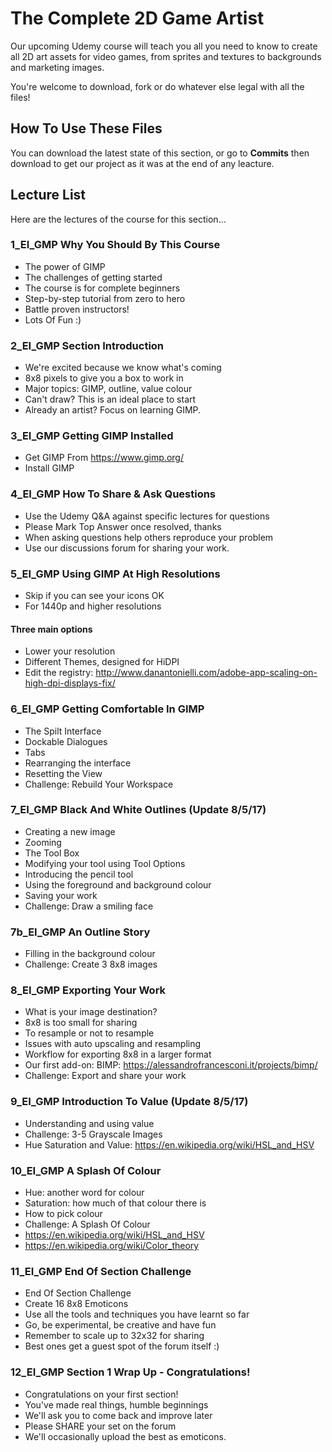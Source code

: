 # The Complete 2D Game Artist
Our upcoming Udemy course will teach you all you need to know to create all 2D art assets for video games, from sprites and textures to backgrounds and marketing images.

You're welcome to download, fork or do whatever else legal with all the files!

## How To Use These Files
You can download the latest state of this section, or go to **Commits** then download to get our project as it was at the end of any leacture.

## Lecture List
Here are the lectures of the course for this section...

### 1_EI_GMP Why You Should By This Course
+ The power of GIMP
+ The challenges of getting started
+ The course is for complete beginners
+ Step-by-step tutorial from zero to hero
+ Battle proven instructors!
+ Lots Of Fun :)

### 2_EI_GMP Section Introduction
+ We're excited because we know what's coming
+ 8x8 pixels to give you a box to work in
+ Major topics: GIMP, outline, value colour
+ Can't draw? This is an ideal place to start
+ Already an artist? Focus on learning GIMP.

### 3_EI_GMP Getting GIMP Installed
+ Get GIMP From https://www.gimp.org/
+ Install GIMP

### 4_EI_GMP How To Share & Ask Questions
+ Use the Udemy Q&A against specific lectures for questions
+ Please Mark Top Answer once resolved, thanks
+ When asking questions help others reproduce your problem
+ Use our discussions forum for sharing your work.

### 5_EI_GMP Using GIMP At High Resolutions

+ Skip if you can see your icons OK
+ For 1440p and higher resolutions

#### Three main options
+ Lower your resolution
+ Different Themes, designed for HiDPI
+ Edit the registry:
http://www.danantonielli.com/adobe-app-scaling-on-high-dpi-displays-fix/

### 6_EI_GMP Getting Comfortable In GIMP
+ The Spilt Interface
+ Dockable Dialogues
+ Tabs
+ Rearranging the interface
+ Resetting the View
+ Challenge: Rebuild Your Workspace

### 7_EI_GMP Black And White Outlines (Update 8/5/17)
+ Creating a new image
+ Zooming
+ The Tool Box
+ Modifying your tool using Tool Options
+ Introducing the pencil tool
+ Using the foreground and background colour
+ Saving your work
+ Challenge: Draw a smiling face

### 7b_EI_GMP An Outline Story
+ Filling in the background colour
+ Challenge: Create 3 8x8 images

### 8_EI_GMP Exporting Your Work
+ What is your image destination?
+ 8x8 is too small for sharing
+ To resample or not to resample
+ Issues with auto upscaling and resampling
+ Workflow for exporting 8x8 in a larger format
+ Our first add-on: BIMP: https://alessandrofrancesconi.it/projects/bimp/
+ Challenge: Export and share your work

### 9_EI_GMP Introduction To Value (Update 8/5/17)
+ Understanding and using value
+ Challenge: 3-5 Grayscale Images
+ Hue Saturation and Value: https://en.wikipedia.org/wiki/HSL_and_HSV​

### 10_EI_GMP A Splash Of Colour
+ Hue: another word for colour
+ Saturation: how much of that colour there is
+ How to pick colour
+ Challenge: A Splash Of Colour
+ https://en.wikipedia.org/wiki/HSL_and_HSV
+ https://en.wikipedia.org/wiki/Color_theory

### 11_EI_GMP End Of Section Challenge
+ End Of Section Challenge
+ Create 16 8x8 Emoticons
+ Use all the tools and techniques you have learnt so far
+ Go, be experimental, be creative and have fun
+ Remember to scale up to 32x32 for sharing
+ Best ones get a guest spot of the forum itself :)

### 12_EI_GMP Section 1 Wrap Up - Congratulations!
+ Congratulations on your first section!
+ You've made real things, humble beginnings
+ We'll ask you to come back and improve later
+ Please SHARE your set on the forum
+ We'll occasionally upload the best as emoticons.







